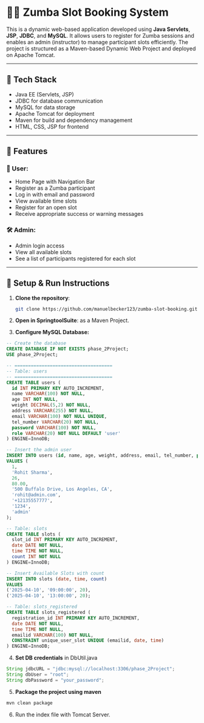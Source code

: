 # 🧘‍♀️ Zumba Slot Booking System

This is a dynamic web-based application developed using **Java Servlets**, **JSP**, **JDBC**, and **MySQL**. It allows users to register for Zumba sessions and enables an admin (instructor) to manage participant slots efficiently. The project is structured as a Maven-based Dynamic Web Project and deployed on Apache Tomcat.

---

## 🔧 Tech Stack

- Java EE (Servlets, JSP)
- JDBC for database communication
- MySQL for data storage
- Apache Tomcat for deployment
- Maven for build and dependency management
- HTML, CSS, JSP for frontend

---

## 🎯 Features

### 👥 User:
- Home Page with Navigation Bar
- Register as a Zumba participant
- Log in with email and password
- View available time slots
- Register for an open slot
- Receive appropriate success or warning messages

### 🛠️ Admin:
- Admin login access
- View all available slots
- See a list of participants registered for each slot

---

## 🚀 Setup & Run Instructions

1. **Clone the repository**:
   ```bash
   git clone https://github.com/manuelbecker123/zumba-slot-booking.git
   ```

2. **Open in SpringtoolSuite**: as a Maven Project.

3. **Configure MySQL Database:**
  ```sql
-- Create the database
CREATE DATABASE IF NOT EXISTS phase_2Project;
USE phase_2Project;

-- ====================================
-- Table: users
-- ====================================
CREATE TABLE users (
    id INT PRIMARY KEY AUTO_INCREMENT,
    name VARCHAR(100) NOT NULL,
    age INT NOT NULL,
    weight DECIMAL(5,2) NOT NULL,
    address VARCHAR(255) NOT NULL,
    email VARCHAR(100) NOT NULL UNIQUE,
    tel_number VARCHAR(20) NOT NULL,
    password VARCHAR(100) NOT NULL,
    role VARCHAR(20) NOT NULL DEFAULT 'user'
) ENGINE=InnoDB;

-- Insert the admin user
INSERT INTO users (id, name, age, weight, address, email, tel_number, password, role)
VALUES (
    1,
    'Rohit Sharma',
    26,
    80.00,
    '500 Buffalo Drive, Los Angeles, CA',
    'rohit@admin.com',
    '+12135557777',
    '1234',
    'admin'
);

-- Table: slots
CREATE TABLE slots (
    slot_id INT PRIMARY KEY AUTO_INCREMENT,
    date DATE NOT NULL,
    time TIME NOT NULL,
    count INT NOT NULL
) ENGINE=InnoDB;

-- Insert Available Slots with count
INSERT INTO slots (date, time, count)
VALUES
  ('2025-04-10', '09:00:00', 20),
  ('2025-04-10', '13:00:00', 20);

-- Table: slots_registered
CREATE TABLE slots_registered (
    registration_id INT PRIMARY KEY AUTO_INCREMENT,
    date DATE NOT NULL,
    time TIME NOT NULL,
    emailid VARCHAR(100) NOT NULL,
    CONSTRAINT unique_user_slot UNIQUE (emailid, date, time)
) ENGINE=InnoDB;
```


  4. **Set DB credentials** in DbUtil.java
  ```java
  String jdbcURL = "jdbc:mysql://localhost:3306/phase_2Project";
  String dbUser = "root";
  String dbPassword = "your_password";
```
  5.  **Package the project using maven**
  ```bash
  mvn clean package
```

  6. Run the index file with Tomcat Server. 




